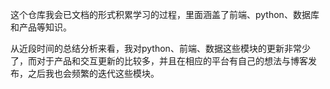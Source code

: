 这个仓库我会已文档的形式积累学习的过程，里面涵盖了前端、python、数据库和产品等知识。

从近段时间的总结分析来看，我对python、前端、数据这些模块的更新非常少了，而对于产品和交互更新的比较多，并且在相应的平台有自己的想法与博客发布，之后我也会频繁的迭代这些模块。